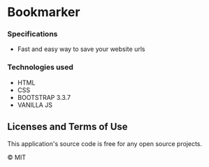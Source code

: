 # Bookmarker

### Specifications
* Fast and easy way to save your website urls

### Technologies used
* HTML
* CSS
* BOOTSTRAP 3.3.7
* VANILLA JS

## Licenses and Terms of Use  

This application's source code is free for any open source projects.

&copy; MIT